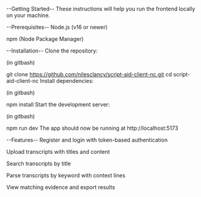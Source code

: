 --Getting Started--
These instructions will help you run the frontend locally on your machine.

--Prerequisites--
Node.js (v16 or newer)

npm (Node Package Manager)

--Installation--
Clone the repository:

(in gitbash)

git clone https://github.com/nilesclancy/script-aid-client-nc.git
cd script-aid-client-nc
Install dependencies:

(in gitbash)

npm install
Start the development server:

(in gitbash)

npm run dev
The app should now be running at http://localhost:5173

--Features--
Register and login with token-based authentication

Upload transcripts with titles and content

Search transcripts by title

Parse transcripts by keyword with context lines

View matching evidence and export results
